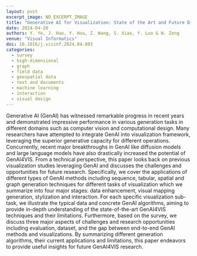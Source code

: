 ```yaml
---
layout: post
excerpt_image: NO_EXCERPT_IMAGE
title: "Generative AI for Visualization: State of the Art and Future Directions"
date: 2024-04-28
authors: Y. Ye, J. Hao, Y. Hou, Z. Wang, S. Xiao, Y. Luo & W. Zeng
venue: "Visual Informatics"
doi: 10.1016/j.visinf.2024.04.003
categories:
  - survey
  - high-dimensional
  - graph
  - field data
  - geospatial data
  - text and documents
  - machine learning
  - interaction
  - visual design
---
```

Generative AI (GenAI) has witnessed remarkable progress in recent years and demonstrated impressive performance in various generation tasks in different domains such as computer vision and computational design. Many researchers have attempted to integrate GenAI into visualization framework, leveraging the superior generative capacity for different operations. Concurrently, recent major breakthroughs in GenAI like diffusion models and large language models have also drastically increased the potential of GenAI4VIS. From a technical perspective, this paper looks back on previous visualization studies leveraging GenAI and discusses the challenges and opportunities for future research. Specifically, we cover the applications of different types of GenAI methods including sequence, tabular, spatial and graph generation techniques for different tasks of visualization which we summarize into four major stages: data enhancement, visual mapping generation, stylization and interaction. For each specific visualization sub-task, we illustrate the typical data and concrete GenAI algorithms, aiming to provide in-depth understanding of the state-of-the-art GenAI4VIS techniques and their limitations. Furthermore, based on the survey, we discuss three major aspects of challenges and research opportunities including evaluation, dataset, and the gap between end-to-end GenAI methods and visualizations. By summarizing different generation algorithms, their current applications and limitations, this paper endeavors to provide useful insights for future GenAI4VIS research.
